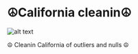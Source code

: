 # ☮️California cleanin☮️
![alt text](https://americanuestra.com/wp-content/uploads/2020/07/mamasypapas-780x405.jpg)

☮️ Cleanin California of outliers and nulls ☮️
